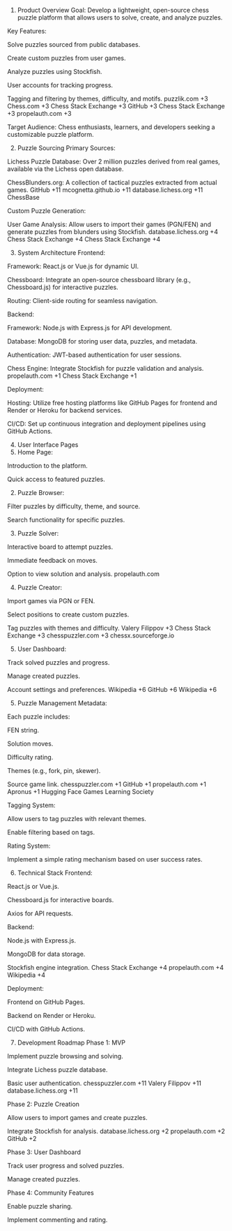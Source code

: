1. Product Overview
Goal: Develop a lightweight, open-source chess puzzle platform that allows users to solve, create, and analyze puzzles.

Key Features:

Solve puzzles sourced from public databases.

Create custom puzzles from user games.

Analyze puzzles using Stockfish.

User accounts for tracking progress.

Tagging and filtering by themes, difficulty, and motifs.
puzzlik.com
+3
Chess.com
+3
Chess Stack Exchange
+3
GitHub
+3
Chess Stack Exchange
+3
propelauth.com
+3

Target Audience: Chess enthusiasts, learners, and developers seeking a customizable puzzle platform.

2. Puzzle Sourcing
Primary Sources:

Lichess Puzzle Database: Over 2 million puzzles derived from real games, available via the Lichess open database.

ChessBlunders.org: A collection of tactical puzzles extracted from actual games. 
GitHub
+11
mcognetta.github.io
+11
database.lichess.org
+11
ChessBase

Custom Puzzle Generation:

User Game Analysis: Allow users to import their games (PGN/FEN) and generate puzzles from blunders using Stockfish. 
database.lichess.org
+4
Chess Stack Exchange
+4
Chess Stack Exchange
+4

3. System Architecture
Frontend:

Framework: React.js or Vue.js for dynamic UI.

Chessboard: Integrate an open-source chessboard library (e.g., Chessboard.js) for interactive puzzles.

Routing: Client-side routing for seamless navigation.

Backend:

Framework: Node.js with Express.js for API development.

Database: MongoDB for storing user data, puzzles, and metadata.

Authentication: JWT-based authentication for user sessions.

Chess Engine: Integrate Stockfish for puzzle validation and analysis.
propelauth.com
+1
Chess Stack Exchange
+1

Deployment:

Hosting: Utilize free hosting platforms like GitHub Pages for frontend and Render or Heroku for backend services.

CI/CD: Set up continuous integration and deployment pipelines using GitHub Actions.

4. User Interface Pages
1. Home Page:

Introduction to the platform.

Quick access to featured puzzles.

2. Puzzle Browser:

Filter puzzles by difficulty, theme, and source.

Search functionality for specific puzzles.

3. Puzzle Solver:

Interactive board to attempt puzzles.

Immediate feedback on moves.

Option to view solution and analysis.
propelauth.com

4. Puzzle Creator:

Import games via PGN or FEN.

Select positions to create custom puzzles.

Tag puzzles with themes and difficulty.
Valery Filippov
+3
Chess Stack Exchange
+3
chesspuzzler.com
+3
chessx.sourceforge.io

5. User Dashboard:

Track solved puzzles and progress.

Manage created puzzles.

Account settings and preferences.
Wikipedia
+6
GitHub
+6
Wikipedia
+6

5. Puzzle Management
Metadata:

Each puzzle includes:

FEN string.

Solution moves.

Difficulty rating.

Themes (e.g., fork, pin, skewer).

Source game link.
chesspuzzler.com
+1
GitHub
+1
propelauth.com
+1
Apronus
+1
Hugging Face
Games Learning Society

Tagging System:

Allow users to tag puzzles with relevant themes.

Enable filtering based on tags.

Rating System:

Implement a simple rating mechanism based on user success rates.

6. Technical Stack
Frontend:

React.js or Vue.js.

Chessboard.js for interactive boards.

Axios for API requests.

Backend:

Node.js with Express.js.

MongoDB for data storage.

Stockfish engine integration.
Chess Stack Exchange
+4
propelauth.com
+4
Wikipedia
+4

Deployment:

Frontend on GitHub Pages.

Backend on Render or Heroku.

CI/CD with GitHub Actions.

7. Development Roadmap
Phase 1: MVP

Implement puzzle browsing and solving.

Integrate Lichess puzzle database.

Basic user authentication.
chesspuzzler.com
+11
Valery Filippov
+11
database.lichess.org
+11

Phase 2: Puzzle Creation

Allow users to import games and create puzzles.

Integrate Stockfish for analysis.
database.lichess.org
+2
propelauth.com
+2
GitHub
+2

Phase 3: User Dashboard

Track user progress and solved puzzles.

Manage created puzzles.

Phase 4: Community Features

Enable puzzle sharing.

Implement commenting and rating.

